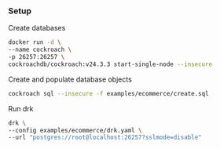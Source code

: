 ### Setup

Create databases

```sh
docker run -d \
--name cockroach \
-p 26257:26257 \
cockroachdb/cockroach:v24.3.3 start-single-node --insecure
```

Create and populate database objects

```sh
cockroach sql --insecure -f examples/ecommerce/create.sql
```

Run drk

```sh
drk \
--config examples/ecommerce/drk.yaml \
--url "postgres://root@localhost:26257?sslmode=disable"
```